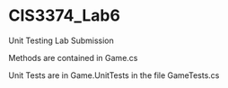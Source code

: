# CIS3374_Lab6
Unit Testing Lab Submission

Methods are contained in Game.cs

Unit Tests are in Game.UnitTests in the file GameTests.cs
